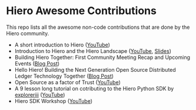 # Hiero Awesome Contributions

This repo lists all the awesome non-code contributions that are done by the Hiero community.

- A short introduction to Hiero ([YouTube](https://www.youtube.com/watch?v=GdmDkBMJFps))
- Introduction to Hiero and the Hiero Landscape ([YouTube](https://www.youtube.com/watch?v=Qc2LGtZwZ24), [Slides](https://speakerdeck.com/hendrikebbers/introduction-to-hiero))
- Building Hiero Together: First Community Meeting Recap and Upcoming Events ([Blog Post](https://www.lfdecentralizedtrust.org/blog/building-hiero-together-first-community-meeting-recap-and-upcoming-events))
- Hello Hiero! Building the Next Generation Open Source Distributed Ledger Technology Together ([Blog Post](https://www.lfdecentralizedtrust.org/blog/hello-hiero-building-the-next-generation-open-source-distributed-ledger-technology-together))
- Open Source as a factor of Trust ([YouTube](https://www.youtube.com/watch?v=6jNb3W7ugI8))
- A 9 lesson long tutorial on cotributing to the Hiero Python SDK by [exploreriii](https://github.com/exploreriii) ([YouTube](https://www.youtube.com/playlist?list=PL6uVtTx-oqY8V-HBfenONJrsA0Z8xJymX))
- Hiero SDK Workshop ([YouTube](https://www.youtube.com/watch?v=eNDNY3hLksg))

